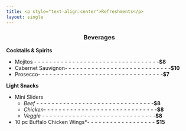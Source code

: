 ```yaml
---
title: <p style="text-align:center">Refreshments</p>
layout: single 
---
```


<h3 style="text-align:center;">Beverages</h3>

**Cocktails & Spirits**  
- Mojitos - - - - - - - - - - - - - - - - - - - - - - - - - - - - - - - - -**$8** 
- Cabernet Sauvignon- - - - - - - - - - - - - - - - - - - - - - - - - - - -**$10**  
- Prosecco- - - - - - - - - - - - - - - - - - - - - - - - - - - - - - - - -**$7** 

**Light Snacks**  
- Mini Sliders 
    - *Beef* - - - - - - - - - - - - - - - - - - - - - - - - - - - - - - -**$8**
    - *Chicken*- - - - - - - - - - - - - - - - - - - - - - - - - - - - - -**$8**
    - *Veggie* - - - - - - - - - - - - - - - - - - - - - - - - - - - - - -**$8**
- 10 pc Buffalo Chicken Wings*- - - - - - - - - - - - - - - - - - **$15** 